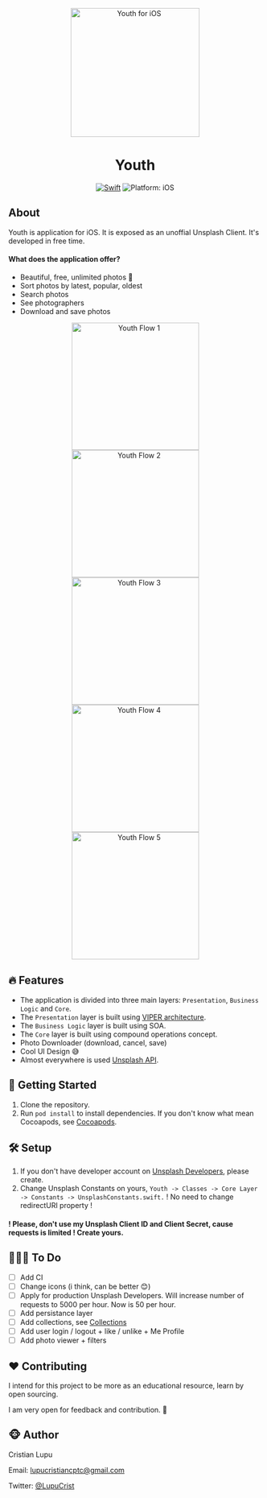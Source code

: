 <p align="center">
<img src="readme-resources/app-icon.png" height="256" width="256" alt="Youth for iOS">
</p>

<h1 align="center">Youth</h1>


<p align="center">
<a href="https://developer.apple.com/swift/"><img src="https://img.shields.io/badge/Swift-4.1-orange.svg?style=flat" alt="Swift"/></a>
<img src="https://img.shields.io/badge/Platform-iOS%2011.0+-lightgrey.svg" alt="Platform: iOS">
</p>

## About
Youth is application for iOS. It is exposed as an unoffial Unsplash Client.
It's developed in free time. 

#### What does the application offer?

- Beautiful, free, unlimited photos 🎉
- Sort photos by latest, popular, oldest
- Search photos
- See photographers
- Download and save photos

<p align="center">
<img src="readme-resources/flow_1.png" width="253" alt="Youth Flow 1">
<img src="readme-resources/flow_2.png" width="253" alt="Youth Flow 2">
<img src="readme-resources/flow_3.png" width="253" alt="Youth Flow 3">
<img src="readme-resources/flow_4.png" width="253" alt="Youth Flow 4">
<img src="readme-resources/flow_5.png" width="253" alt="Youth Flow 5">
</p>

## 🔥 Features

- The application is divided into three main layers: `Presentation`, `Business Logic` and `Core`.
- The `Presentation` layer is built using [VIPER architecture](https://github.com/rambler-digital-solutions/The-Book-of-VIPER).
- The `Business Logic` layer is built using SOA.
- The `Core` layer is built using compound operations concept.
- Photo Downloader (download, cancel, save)
- Cool UI Design 😅
- Almost everywhere is used [Unsplash API](https://unsplash.com/documentation).

## 🚀 Getting Started
1. Clone the repository.
2. Run `pod install` to install dependencies. If you don't know what mean Cocoapods, see [Cocoapods](https://cocoapods.org/).

## 🛠 Setup

1. If you don't have developer account on [Unsplash Developers](https://unsplash.com/developers), please create.
2. Change Unsplash Constants on yours, `Youth -> Classes -> Core Layer -> Constants -> UnsplashConstants.swift.` ! No need to change redirectURI property !

#### ! Please, don't use my Unsplash Client ID and Client Secret, cause requests is limited ! Create yours.

## 👨🏻‍💻 To Do
- [ ] Add CI
- [ ] Change icons (i think, can be better 😊)
- [ ] Apply for production Unsplash Developers. Will increase number of requests to 5000 per hour. Now is 50 per hour.  
- [ ] Add persistance layer
- [ ] Add collections, see [Collections](https://unsplash.com/explore/collections)
- [ ] Add user login / logout + like / unlike + Me Profile
- [ ] Add photo viewer + filters

## ❤️ Contributing
I intend for this project to be more as an educational resource, learn by open sourcing. 

I am very open for feedback and contribution. 🤙

## 🐵 Author

Cristian Lupu

Email: lupucristiancptc@gmail.com

Twitter: [@LupuCrist](https://twitter.com/LupuCrist)
